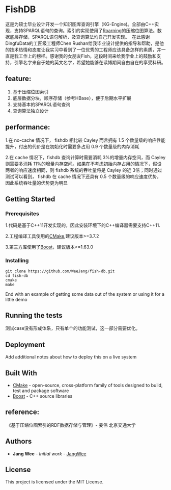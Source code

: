 
# FishDB

 这是为硕士毕业设计开发一个知识图库查询引擎（KG-Engine)。全部由C++实现，支持SPARQL语句的查询。索引的实现使用了[Roarning](https://github.com/RoaringBitmap/CRoaring)的压缩位图算法。数据底层存储，SPARQL语句解析，及查询算法均自己开发实现。
  在此感谢DingfuData的工匠级工程师Chen Rushan给我毕业设计提供的指导和帮助，是他的技术热情和态度让我实习中看到了一位优秀的工程师应该具备怎样的素质，并一直是我工作上的榜样。感谢我的女朋友Fish，这段时间来给我学业上的鼓励和支持，引擎名字来自于她的英文名字，希望她能够在读博期间自由自在的享受科研。

## feature:

1. 基于压缩位图索引
2. 底层数据分块，顺序存储（参考HBase），便于后期水平扩展
3. 支持基本的SPARQL语句查询
4. 查询算法独立设计 

## performance:

1.在 no-cache 情况下， fishdb 相比较 Cayley 而言拥有 1.5 个数量级的响应性能提升，付出的代价是在初始化时需要多占用 0.9 个数量级的内存消耗

2.在 cache 情况下，fishdb 查询计算时需要消耗 3%的增量内存空间，而 Cayley则需要多消耗 11%的增量内存空间。如果在不考虑初始内存占用的情况下，假设两者的响应速度相同，则 fishdb 系统的吞吐量将是 Cayley 的近 3倍；同时通过测试可以看到， fishdb 在 cache 情况下还具有 0.5 个数量级的响应速度优势，因此系统吞吐量的优势更为明显


## Getting Started

### Prerequisites

1.代码是基于C++11开发实现的，因此安装环境下的C++编译器需要支持C++11.

2.工程编译工具使用的[CMake](https://cmake.org/),建议版本>=3.7.2

3.第三方库使用了[Boost](http://www.boost.org/doc/libs/1_65_1/more/getting_started/index.html)，建议版本>=1.63.0


### Installing

```
git clone https://github.com/WeeJang/fish-db.git
cd fish-db
cmake
make
```

End with an example of getting some data out of the system or using it for a little demo

## Running the tests

测试case没有形成体系，只有单个的功能测试，这一部分需要优化。

## Deployment

Add additional notes about how to deploy this on a live system

## Built With

* [CMake](https://cmake.org/) - open-source, cross-platform family of tools designed to build, test and package software
* [Boost](https://maven.apache.org/) - C++ source libraries


## reference:
  《基于压缩位图索引的RDF数据存储与管理》- 姜伟 北京交通大学

## Authors

* **Jang Wee** - *Initial work* - [JangWee](https://github.com/WeeJang/)


## License

This project is licensed under the MIT License.


